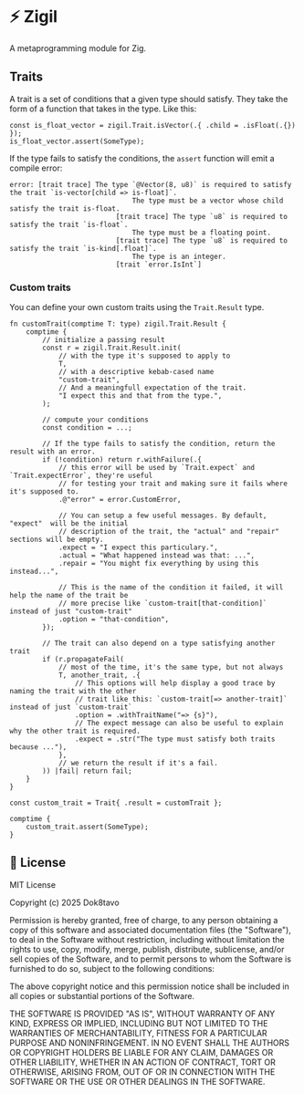 # ⚡ Zigil

A metaprogramming module for Zig.

## Traits

A trait is a set of conditions that a given type should satisfy.
They take the form of a function that takes in the type. Like this:

```zig
const is_float_vector = zigil.Trait.isVector(.{ .child = .isFloat(.{}) });
is_float_vector.assert(SomeType);
```

If the type fails to satisfy the conditions, the `assert` function will emit a
compile error:

```
error: [trait trace] The type `@Vector(8, u8)` is required to satisfy the trait `is-vector[child => is-float]`.
                              The type must be a vector whose child satisfy the trait is-float.
                          [trait trace] The type `u8` is required to satisfy the trait `is-float`.
                              The type must be a floating point.
                          [trait trace] The type `u8` is required to satisfy the trait `is-kind[.float]`.
                              The type is an integer.
                          [trait `error.IsInt`]
```

### Custom traits

You can define your own custom traits using the `Trait.Result` type.

```zig
fn customTrait(comptime T: type) zigil.Trait.Result {
    comptime {
        // initialize a passing result
        const r = zigil.Trait.Result.init(
            // with the type it's supposed to apply to
            T,
            // with a descriptive kebab-cased name
            "custom-trait",
            // And a meaningfull expectation of the trait.
            "I expect this and that from the type.",
        );

        // compute your conditions
        const condition = ...;

        // If the type fails to satisfy the condition, return the result with an error.
        if (!condition) return r.withFailure(.{
            // this error will be used by `Trait.expect` and `Trait.expectError`, they're useful
            // for testing your trait and making sure it fails where it's supposed to.
            .@"error" = error.CustomError,

            // You can setup a few useful messages. By default, "expect"  will be the initial 
            // description of the trait, the "actual" and "repair" sections will be empty.
            .expect = "I expect this particulary.",
            .actual = "What happened instead was that: ...",
            .repair = "You might fix everything by using this instead...",

            // This is the name of the condition it failed, it will help the name of the trait be
            // more precise like `custom-trait[that-condition]` instead of just "custom-trait"
            .option = "that-condition",
        });

        // The trait can also depend on a type satisfying another trait
        if (r.propagateFail(
            // most of the time, it's the same type, but not always
            T, another_trait, .{
                // This options will help display a good trace by naming the trait with the other
                // trait like this: `custom-trait[=> another-trait]` instead of just `custom-trait`
                .option = .withTraitName("=> {s}"),
                // The expect message can also be useful to explain why the other trait is required.
                .expect = .str("The type must satisfy both traits because ..."),
            },
            // we return the result if it's a fail.
        )) |fail| return fail;
    }
}

const custom_trait = Trait{ .result = customTrait };

comptime {
    custom_trait.assert(SomeType);
}
```


## 📃 License

MIT License

Copyright (c) 2025 Dok8tavo

Permission is hereby granted, free of charge, to any person obtaining a copy
of this software and associated documentation files (the "Software"), to deal
in the Software without restriction, including without limitation the rights
to use, copy, modify, merge, publish, distribute, sublicense, and/or sell
copies of the Software, and to permit persons to whom the Software is
furnished to do so, subject to the following conditions:

The above copyright notice and this permission notice shall be included in all
copies or substantial portions of the Software.

THE SOFTWARE IS PROVIDED "AS IS", WITHOUT WARRANTY OF ANY KIND, EXPRESS OR
IMPLIED, INCLUDING BUT NOT LIMITED TO THE WARRANTIES OF MERCHANTABILITY,
FITNESS FOR A PARTICULAR PURPOSE AND NONINFRINGEMENT. IN NO EVENT SHALL THE
AUTHORS OR COPYRIGHT HOLDERS BE LIABLE FOR ANY CLAIM, DAMAGES OR OTHER
LIABILITY, WHETHER IN AN ACTION OF CONTRACT, TORT OR OTHERWISE, ARISING FROM,
OUT OF OR IN CONNECTION WITH THE SOFTWARE OR THE USE OR OTHER DEALINGS IN THE
SOFTWARE.
